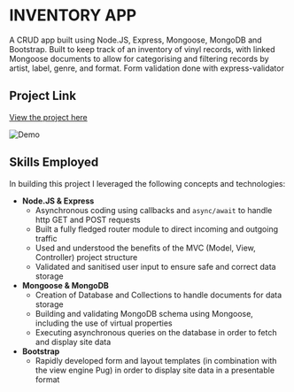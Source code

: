 # INVENTORY APP

A CRUD app built using Node.JS, Express, Mongoose, MongoDB and Bootstrap. Built to keep track of an inventory of vinyl records, with linked Mongoose documents to allow for categorising and filtering records by artist, label, genre, and format. Form validation done with express-validator

## Project Link

[View the project here](https://digidub.github.io/record-shack/)

![Demo](https://www.alexcodes.co.uk/inventory.gif 'Battleships demo')

## Skills Employed

In building this project I leveraged the following concepts and technologies:

- **Node.JS & Express**
  - Asynchronous coding using callbacks and `async/await` to handle http GET and POST requests
  - Built a fully fledged router module to direct incoming and outgoing traffic
  - Used and understood the benefits of the MVC (Model, View, Controller) project structure
  - Validated and sanitised user input to ensure safe and correct data storage
- **Mongoose & MongoDB**
  - Creation of Database and Collections to handle documents for data storage
  - Building and validating MongoDB schema using Mongoose, including the use of virtual properties
  - Executing asynchronous queries on the database in order to fetch and display site data
- **Bootstrap**
  - Rapidly developed form and layout templates (in combination with the view engine Pug) in order to display site data in a presentable format
